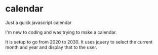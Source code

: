 # calendar
Just a quick javascript calendar

I'm new to coding and was trying to make a calendar.

It is setup to go from 2020 to 2030. It uses jquery to select the current month and year and display that to the user.
